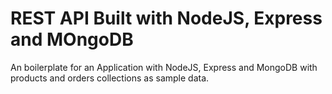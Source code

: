# REST API Built with NodeJS, Express and MOngoDB
An boilerplate for an Application with NodeJS, Express and MongoDB with products and orders collections as sample data.

